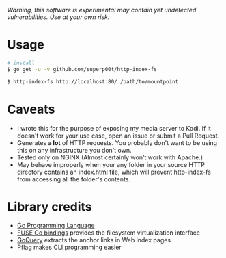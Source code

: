 *Warning, this software is experimental may contain yet undetected vulnerabilities. Use at your own risk.*

# Usage

```bash
# install
$ go get -u -v github.com/superp00t/http-index-fs

$ http-index-fs http://localhost:80/ /path/to/mountpoint
```

# Caveats

- I wrote this for the purpose of exposing my media server to Kodi. If it doesn't work for your use case, open an issue or submit a Pull Request.
- Generates **a lot** of HTTP requests. You probably don't want to be using this on any infrastructure you don't own.
- Tested only on NGINX (Almost certainly won't work with Apache.)
- May behave improperly when your any folder in your source HTTP directory contains an index.html file, which will prevent http-index-fs from accessing all the folder's contents.

# Library credits

- [Go Programming Language](https://golang.org/)
- [FUSE Go bindings](https://github.com/hanwen/go-fuse) provides the filesystem virtualization interface
- [GoQuery](https://github.com/PuerkitoBio/goquery) extracts the anchor links in Web index pages
- [Pflag](https://github.com/ogier/pflag) makes CLI programming easier
